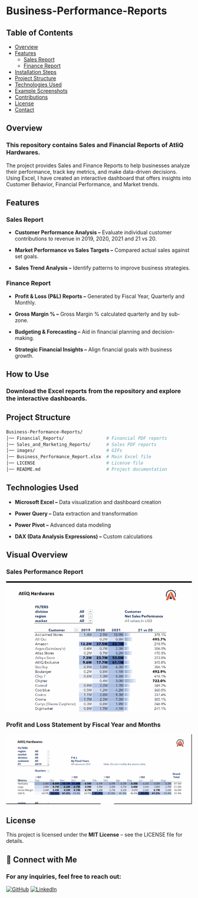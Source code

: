 # Business-Performance-Reports

## Table of Contents
- [Overview](#overview)
- [Features](#features)
  - [Sales Report](#sales-report)
  - [Finance Report](#finance-report)
- [Installation Steps](#installation-steps)
- [Project Structure](#project-structure)
- [Technologies Used](#technologies-used)
- [Example Screenshots](#example-screenshots)
- [Contributions](#contributions)
- [License](#license)
- [Contact](#contact)

## Overview
### **This repository contains Sales and Financial Reports of AtliQ Hardwares.**

The project provides Sales and Finance Reports to help businesses analyze their performance, track key metrics, and make data-driven decisions. Using Excel, I have created an interactive dashboard that offers insights into Customer Behavior, Financial Performance, and Market trends.

## Features

### Sales Report
- **Customer Performance Analysis –** Evaluate individual customer contributions to revenue in 2019, 2020, 2021 and 21 vs 20.

- **Market Performance vs Sales Targets –** Compared actual sales against set goals.

- **Sales Trend Analysis –** Identify patterns to improve business strategies.

### Finance Report
- **Profit & Loss (P&L) Reports –** Generated by Fiscal Year, Quarterly and Monthly.

- **Gross Margin % –** Gross Margin % calculated quarterly and by sub-zone.

- **Budgeting & Forecasting –** Aid in financial planning and decision-making.

- **Strategic Financial Insights –** Align financial goals with business growth.


## How to Use

### **Download the Excel reports from the repository and explore the interactive dashboards.**


## Project Structure
```bash
Business-Performance-Reports/
│── Financial_Reports/                # Financial PDF reports
│── Sales_and_Marketing_Reports/      # Sales PDF reports
│── images/                           # GIFs
│── Business_Performance_Report.xlsx  # Main Excel file
│── LICENSE                           # License file
│── README.md                         # Project documentation
```


## Technologies Used
- **Microsoft Excel –** Data visualization and dashboard creation

- **Power Query –** Data extraction and transformation

- **Power Pivot –** Advanced data modeling

- **DAX (Data Analysis Expressions) –** Custom calculations


## Visual Overview

### Sales Performance Report
![Sales Performance Report](images/Net_Sales_Performance_Report.gif)

### Profit and Loss Statement by Fiscal Year and Months
![Profit_and_Loss_By_Fiscal_Year_and_Months](images/Profit_and_Loss_By_Fiscal_Year_and_Months.gif)


## License
This project is licensed under the **MIT License** – see the LICENSE file for details.

## 🔗 Connect with Me

### For any inquiries, feel free to reach out:

[![GitHub](https://img.shields.io/badge/GitHub-Profile-blue?logo=github)](https://github.com/Rohit-Phoenix)
[![LinkedIn](https://img.shields.io/badge/LinkedIn-Profile-blue?logo=linkedin)](https://www.linkedin.com/in/rohit-kumar-56188519/)

